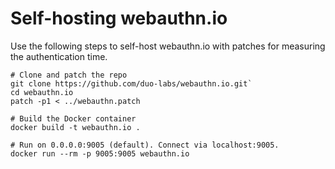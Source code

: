 # Self-hosting webauthn.io
Use the following steps to self-host webauthn.io with patches for measuring the
authentication time.

```
# Clone and patch the repo
git clone https://github.com/duo-labs/webauthn.io.git`
cd webauthn.io
patch -p1 < ../webauthn.patch

# Build the Docker container
docker build -t webauthn.io .

# Run on 0.0.0.0:9005 (default). Connect via localhost:9005.
docker run --rm -p 9005:9005 webauthn.io
```